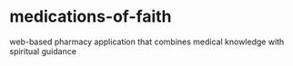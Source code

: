 # medications-of-faith
web-based pharmacy application that combines medical knowledge with spiritual guidance
